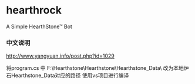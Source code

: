 hearthrock
==========

A Simple HearthStone™ Bot

### 中文说明
http://www.yangyuan.info/post.php?id=1029

将program.cs 中 F:\Hearthstone\Hearthstone\Hearthstone_Data\  改为本地炉石Hearthstone_Data对应的路径
使用vs项目进行编译
